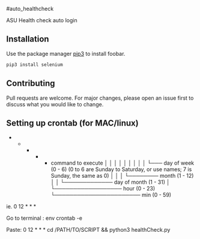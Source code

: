 #auto_healthcheck

ASU Health check auto login

## Installation

Use the package manager [pip3](https://pip.pypa.io/en/stable/) to install foobar.

```bash
pip3 install selenium
```

## Contributing
Pull requests are welcome. For major changes, please open an issue first to discuss what you would like to change.

## Setting up crontab (for MAC/linux)
* * * * *  command to execute
│ │ │ │ │
│ │ │ │ └─── day of week (0 - 6) (0 to 6 are Sunday to Saturday, or use names; 7 is Sunday, the same as 0)
│ │ │ └──────── month (1 - 12)
│ │ └───────────── day of month (1 - 31)
│ └────────────────── hour (0 - 23)
└─────────────────────── min (0 - 59)

ie. 0 12 * * *

Go to terminal : env crontab -e

Paste: 
0 12 * * * cd /PATH/TO/SCRIPT && python3 healthCheck.py
